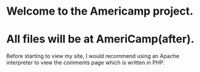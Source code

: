 # Welcome to the Americamp project.

# All files will be at AmeriCamp(after).

Before starting to view my site, I would recommend using an Apache interpreter to view the comments page which is written in PHP.
